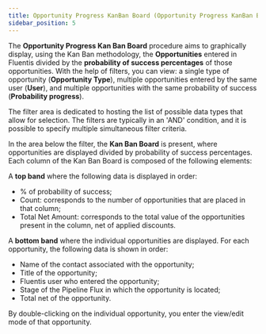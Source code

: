 ```yaml
---
title: Opportunity Progress KanBan Board (Opportunity Progress KanBan Board)
sidebar_position: 5
---
```


The **Opportunity Progress Kan Ban Board** procedure aims to graphically display, using the Kan Ban methodology, the **Opportunities** entered in Fluentis divided by the **probability of success percentages** of those opportunities. With the help of filters, you can view: a single type of opportunity (**Opportunity Type**), multiple opportunities entered by the same user (**User**), and multiple opportunities with the same probability of success (**Probability progress**).

The filter area is dedicated to hosting the list of possible data types that allow for selection. The filters are typically in an 'AND' condition, and it is possible to specify multiple simultaneous filter criteria.

In the area below the filter, the **Kan Ban Board** is present, where opportunities are displayed divided by probability of success percentages. Each column of the Kan Ban Board is composed of the following elements:

A **top band** where the following data is displayed in order:
- % of probability of success;
- Count: corresponds to the number of opportunities that are placed in that column;
- Total Net Amount: corresponds to the total value of the opportunities present in the column, net of applied discounts.

A **bottom band** where the individual opportunities are displayed. For each opportunity, the following data is shown in order:
- Name of the contact associated with the opportunity;
- Title of the opportunity;
- Fluentis user who entered the opportunity;
- Stage of the Pipeline Flux in which the opportunity is located;
- Total net of the opportunity.

By double-clicking on the individual opportunity, you enter the view/edit mode of that opportunity.